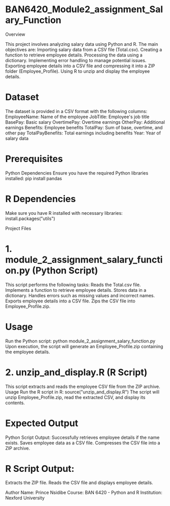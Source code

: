 # BAN6420_Module2_assignment_Salary_Function
Overview

This project involves analyzing salary data using Python and R. The main objectives are:
Importing salary data from a CSV file (Total.csv).
Creating a function to retrieve employee details.
Processing the data using a dictionary.
Implementing error handling to manage potential issues.
Exporting employee details into a CSV file and compressing it into a ZIP folder (Employee_Profile).
Using R to unzip and display the employee details.


# Dataset
The dataset is provided in a CSV format with the following columns:
EmployeeName:     Name of the employee
JobTitle:         Employee's job title
BasePay:          Basic salary
OvertimePay:      Overtime earnings
OtherPay:         Additional earnings
Benefits:         Employee benefits
TotalPay:         Sum of base, overtime, and other pay
TotalPayBenefits: Total earnings including benefits
Year:             Year of salary data


# Prerequisites
Python Dependencies
Ensure you have the required Python libraries installed:
pip install pandas


# R Dependencies
Make sure you have R installed with necessary libraries:
install.packages("utils")

Project Files
# 1.  module_2_assignment_salary_function.py (Python Script)
This script performs the following tasks:
Reads the Total.csv file.
Implements a function to retrieve employee details.
Stores data in a dictionary.
Handles errors such as missing values and incorrect names.
Exports employee details into a CSV file.
Zips the CSV file into Employee_Profile.zip.

# Usage

Run the Python script:
python module_2_assignment_salary_function.py
Upon execution, the script will generate an Employee_Profile.zip containing the employee details.


# 2. unzip_and_display.R (R Script)
This script extracts and reads the employee CSV file from the ZIP archive.
Usage
Run the R script in R:
source("unzip_and_display.R")
The script will unzip Employee_Profile.zip, read the extracted CSV, and display its contents.


# Expected Output
Python Script Output:
Successfully retrieves employee details if the name exists.
Saves employee data as a CSV file.
Compresses the CSV file into a ZIP archive.


# R Script Output:
Extracts the ZIP file.
Reads the CSV file and displays employee details.


Author
Name:         Prince Nsidibe
Course:       BAN 6420 - Python and R
Institution:  Nexford University


